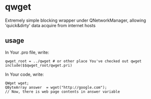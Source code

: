 qwget
=====

Extremely simple blocking wrapper under QNetworkManager, allowing 'quick&amp;dirty' data acquire from internet hosts

usage
-----

In Your .pro file, write:
 
    qwget_root = ../qwget # or other place You've checked out qwget
    include($$qwget_root/qwget.pri)

In Your code, write:

    QWget wget;
    QByteArray answer  = wget("http://google.com"); 
    // Now, there is web page contents in answer variable
    
